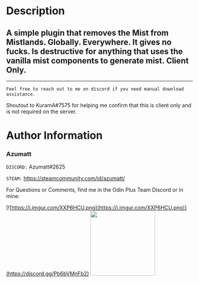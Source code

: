 # Description

## A simple plugin that removes the Mist from Mistlands. Globally. Everywhere. It gives no fucks. Is destructive for anything that uses the vanilla mist components to generate mist. Client Only.

---

`Feel free to reach out to me on discord if you need manual download assistance.`

Shoutout to KuramA#7575 for helping me confirm that this is client only and is not required on the server.

# Author Information

### Azumatt

`DISCORD:` Azumatt#2625

`STEAM:` https://steamcommunity.com/id/azumatt/

For Questions or Comments, find me in the Odin Plus Team Discord or in mine:

[![https://i.imgur.com/XXP6HCU.png](https://i.imgur.com/XXP6HCU.png)](https://discord.gg/Pb6bVMnFb2)
<a href="https://discord.gg/pdHgy6Bsng"><img src="https://i.imgur.com/Xlcbmm9.png" href="https://discord.gg/pdHgy6Bsng" width="175" height="175"></a>